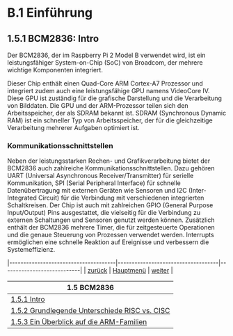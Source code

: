 # B.1 Einführung
## 1.5.1 BCM2836: Intro
Der BCM2836, der im Raspberry Pi 2 Model B verwendet wird, ist ein leistungsfähiger System-on-Chip (SoC) von Broadcom, der mehrere wichtige Komponenten integriert. 

Dieser Chip enthält einen Quad-Core ARM Cortex-A7 Prozessor und integriert zudem auch eine leistungsfähige GPU namens VideoCore IV. Diese GPU ist zuständig für die grafische Darstellung und die Verarbeitung von Bilddaten. Die GPU und der ARM-Prozessor teilen sich den Arbeitsspeicher, der als SDRAM bekannt ist. SDRAM (Synchronous Dynamic RAM) ist ein schneller Typ von Arbeitsspeicher, der für die gleichzeitige Verarbeitung mehrerer Aufgaben optimiert ist.

### Kommunikationsschnittstellen 
Neben der leistungsstarken Rechen- und Grafikverarbeitung bietet der BCM2836 auch zahlreiche Kommunikationsschnittstellen. Dazu gehören UART (Universal Asynchronous Receiver/Transmitter) für serielle Kommunikation, SPI (Serial Peripheral Interface) für schnelle Datenübertragung mit externen Geräten wie Sensoren und I2C (Inter-Integrated Circuit) für die Verbindung mit verschiedenen integrierten Schaltkreisen.
Der Chip ist auch mit zahlreichen GPIO (General Purpose Input/Output) Pins ausgestattet, die vielseitig für die Verbindung zu externen Schaltungen und Sensoren genutzt werden können. Zusätzlich enthält der BCM2836 mehrere Timer, die für zeitgesteuerte Operationen und die genaue Steuerung von Prozessen verwendet werden. Interrupts ermöglichen eine schnelle Reaktion auf Ereignisse und verbessern die Systemeffizienz.

|--------------------------------------|------------------------------------|----------------------------|
|   [zurück](../debuggdb/debuggdb.md)  |   [Hauptmenü](../ueberblick.md)    |   [weiter](risccisc.md)    |


|**1.5 BCM2836**                                                |
|---------------------------------------------------------------|
| [1.5.1 Intro](bcm2836.md)                                     |
| [1.5.2 Grundlegende Unterschiede RISC vs. CISC](risccisc.md)  |
| [1.5.3 Ein Überblick auf die ARM-Familien](armfamily.md)      |